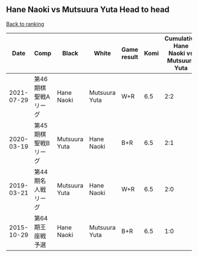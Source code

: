 ## Hane Naoki vs Mutsuura Yuta Head to head

[Back to ranking](../../index.md)




| **Date** | **Comp** | **Black** | **White** | **Game result** | **Komi** | **Cumulative Hane Naoki vs Mutsuura Yuta** | **Hane Naoki streak** | **Mutsuura Yuta streak** | 
| --- | --- | --- | --- | --- | --- | --- | --- | --- |
| 2021-07-29 | 第46期棋聖戦Aリーグ | Hane Naoki | Mutsuura Yuta | W+R | 6.5 | 2:2 | 0 | 2 | 
| 2020-03-19 | 第45期棋聖戦Bリーグ | Mutsuura Yuta | Hane Naoki | B+R | 6.5 | 2:1 | 0 | 1 | 
| 2019-03-21 | 第44期名人戦リーグ | Mutsuura Yuta | Hane Naoki | W+R | 6.5 | 2:0 | 2 | 0 | 
| 2015-10-29 | 第64期王座戦予選 | Hane Naoki | Mutsuura Yuta | B+R | 6.5 | 1:0 | 1 | 0 |




